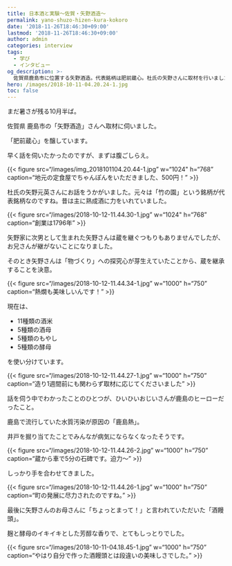 ```yaml
---
title: 日本酒と実験〜佐賀・矢野酒造〜
permalink: yano-shuzo-hizen-kura-kokoro
date: '2018-11-26T18:46:30+09:00'
lastmod: '2018-11-26T18:46:30+09:00'
author: admin
categories: interview
tags:
  - 学び
  - インタビュー
og_description: >-
  佐賀県鹿島市に位置する矢野酒造。代表銘柄は肥前蔵心。杜氏の矢野さんに取材を行いました。元々は竹の園という銘柄を醸し、酒質も今とは真逆。以前は熟成酒に力を入れていました。市場の変遷によって出荷が少しずつ減ってきている中、矢野さんが蔵に戻ることに。現在はフルーティーなタイプの製造量が増えましたが、いずれは再び熟成酒にも力を入れる必要があると考えています。昔、水質汚染による鹿島熱という伝染病が広がっていましたが、矢野さんのひいひいおじいさんが井戸を掘り当て回避。ヒーローです。
hero: /images/2018-10-11-04.20.24-1.jpg
toc: false
---
```

まだ暑さが残る10月半ば。

佐賀県 鹿島市の「矢野酒造」さんへ取材に伺いました。

「肥前蔵心」を醸しています。

早く話を伺いたかったのですが、まずは腹ごしらえ。

{{< figure src=“/images/img_2018101104.20.44-1.jpg” w=“1024" h=“768” caption=“地元の定食屋でちゃんぽんをいただきました、500円！” >}}

杜氏の矢野元英さんにお話をうかがいました。元々は「竹の園」という銘柄が代表銘柄なのですね。昔は主に熟成酒に力をいれていました。

{{< figure src=“/images/2018-10-12-11.44.30-1.jpg” w=“1024" h=“768” caption=“創業は1796年” >}}

矢野家に次男として生まれた矢野さんは蔵を継ぐつもりもありませんでしたが、お兄さんが継がないことになりました。

そのとき矢野さんは「物づくり」への探究心が芽生えていたことから、蔵を継承することを決意。

{{< figure src=“/images/2018-10-12-11.44.34-1.jpg” w=“1000" h=“750” caption=“熱燗も美味しいんです！” >}}

現在は、

* 11種類の酒米
* 5種類の酒母
* 5種類のもやし
* 5種類の酵母

を使い分けています。

{{< figure src=“/images/2018-10-12-11.44.27-1.jpg” w=“1000" h=“750” caption=“造り1週間前にも関わらず取材に応じてくださいました” >}}

話を伺う中でわかったことのひとつが、ひいひいおじいさんが鹿島のヒーローだったこと。

鹿島で流行していた水質汚染が原因の「鹿島熱」。

井戸を掘り当てたことでみんなが病気にならなくなったそうです。

{{< figure src=“/images/2018-10-12-11.44.26-2.jpg” w=“1000" h=“750” caption=“蔵から車で5分の石碑です。迫力〜” >}}

しっかり手を合わせてきました。

{{< figure src=“/images/2018-10-12-11.44.26-1.jpg” w=“1000" h=“750” caption=“町の発展に尽力されたのですね。” >}}

最後に矢野さんのお母さんに「ちょっとまって！」と言われていただいた「酒饅頭」。

麹と酵母のイキイキとした芳醇な香りで、とてもしっとりでした。

{{< figure src=“/images/2018-10-11-04.18.45-1.jpg” w=“1000" h=“750” caption=“やはり自分で作った酒饅頭とは段違いの美味しさでした。” >}}
